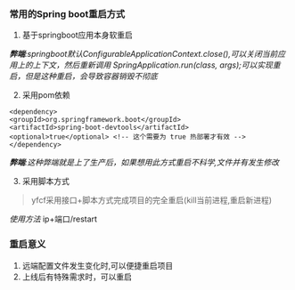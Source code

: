 ### 常用的Spring boot重启方式



1. 基于springboot应用本身软重启

_**弊端**:springboot默认ConfigurableApplicationContext.close(),可以关闭当前应用上的上下文，然后重新调用
SpringApplication.run(class, args);可以实现重启，但是这种重启，会导致容器销毁不彻底_

2. 采用pom依赖

```
<dependency>
<groupId>org.springframework.boot</groupId>
<artifactId>spring-boot-devtools</artifactId>
<optional>true</optional> <!-- 这个需要为 true 热部署才有效 -->
</dependency>
```

_**弊端**:这种弊端就是上了生产后，如果想用此方式重启不科学,文件并有发生修改_

3. 采用脚本方式

>yfcf采用接口+脚本方式完成项目的完全重启(kill当前进程,重启新进程)

_使用方法_ 
ip+端口/restart


### 重启意义
1. 远端配置文件发生变化时,可以便捷重启项目
2. 上线后有特殊需求时，可以重启